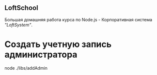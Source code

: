 ## LoftSchool

Большая домашняя работа курса по Node.js - Корпоративная система _"LoftSystem"_.

# Создать учетную запись администратора

node ./libs/addAdmin
